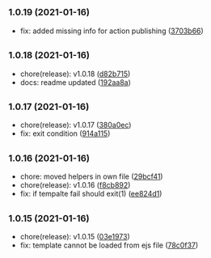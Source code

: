 ## <small>1.0.19 (2021-01-16)</small>

* fix: added missing info for action publishing ([3703b66](https://github.com/simonecorsi/mawesome/commit/3703b66))



## <small>1.0.18 (2021-01-16)</small>

* chore(release): v1.0.18 ([d82b715](https://github.com/simonecorsi/mawesome/commit/d82b715))
* docs: readme updated ([192aa8a](https://github.com/simonecorsi/mawesome/commit/192aa8a))



## <small>1.0.17 (2021-01-16)</small>

* chore(release): v1.0.17 ([380a0ec](https://github.com/simonecorsi/mawesome/commit/380a0ec))
* fix: exit condition ([914a115](https://github.com/simonecorsi/mawesome/commit/914a115))



## <small>1.0.16 (2021-01-16)</small>

* chore: moved helpers in own file ([29bcf41](https://github.com/simonecorsi/mawesome/commit/29bcf41))
* chore(release): v1.0.16 ([f8cb892](https://github.com/simonecorsi/mawesome/commit/f8cb892))
* fix: if tempalte fail should exit(1) ([ee824d1](https://github.com/simonecorsi/mawesome/commit/ee824d1))



## <small>1.0.15 (2021-01-16)</small>

* chore(release): v1.0.15 ([03e1973](https://github.com/simonecorsi/mawesome/commit/03e1973))
* fix: template cannot be loaded from ejs file ([78c0f37](https://github.com/simonecorsi/mawesome/commit/78c0f37))



